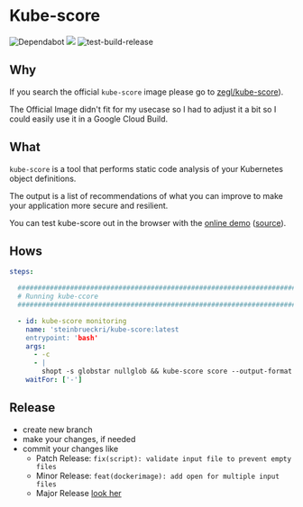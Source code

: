 # Kube-score

![Dependabot](https://flat.badgen.net/dependabot/steinbrueckri/docker-kube-score?icon=dependabot)
[![](https://images.microbadger.com/badges/version/steinbrueckri/kube-score.svg)](https://hub.docker.com/r/steinbrueckri/kube-score)
![test-build-release](https://github.com/steinbrueckri/kube-score/workflows/test-build-release/badge.svg)

## Why

If you search the official `kube-score` image please go to [zegl/kube-score](https://github.com/zegl/kube-score/)).

The Official Image didn't fit for my usecase so I had to adjust it a bit so I could easily use it in a Google Cloud Build.

## What

`kube-score` is a tool that performs static code analysis of your Kubernetes object definitions.

The output is a list of recommendations of what you can improve to make your application more secure and resilient.

You can test kube-score out in the browser with the [online demo](https://kube-score.com) ([source](https://github.com/kube-score/web)).

## Hows

```yml
steps:

  #############################################################################################################
  # Running kube-ccore
  #############################################################################################################

  - id: kube-score monitoring
    name: 'steinbrueckri/kube-score:latest
    entrypoint: 'bash'
    args:
      - -c
      - |
        shopt -s globstar nullglob && kube-score score --output-format ci --ignore-test "service-type" /workspace/resources/monitoring/**/*.{yaml,yml}  || exit 0
    waitFor: ['-']
```

## Release

- create new branch
- make your changes, if needed
- commit your changes like
  - Patch Release: `fix(script): validate input file to prevent empty files`
  - Minor Release: `feat(dockerimage): add open for multiple input files`
  - Major Release [look her](https://github.com/mathieudutour/github-tag-action/blob/master/README.md)
